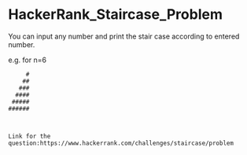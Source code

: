# HackerRank_Staircase_Problem

You can input any number and print the stair case according to entered number.

e.g. for n=6

         #
        ##
       ###
      ####
     #####
    ######
    
    
    
    Link for the question:https://www.hackerrank.com/challenges/staircase/problem
